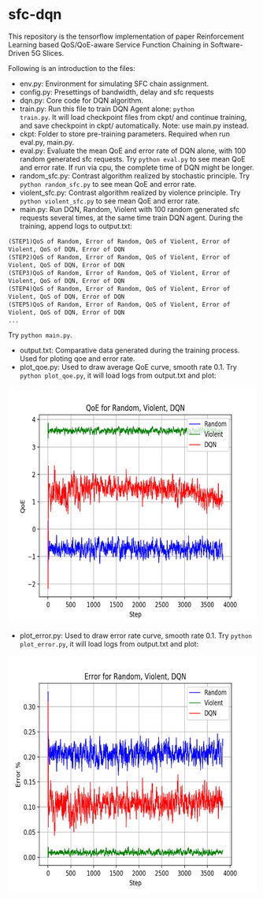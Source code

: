 # sfc-dqn

This repository is the tensorflow implementation of paper Reinforcement Learning based QoS/QoE-aware Service Function Chaining in Software-Driven 5G Slices.

Following is an introduction to the files:

* env.py: Environment for simulating SFC chain assignment.
* config.py: Presettings of bandwidth, delay and sfc requests
* dqn.py: Core code for DQN algorithm.
* train.py: Run this file to train DQN Agent alone: <code>python train.py</code>. It will load checkpoint files from ckpt/ and continue training, and save checkpoint in ckpt/ automatically. Note: use main.py instead.
* ckpt: Folder to store pre-training parameters. Required when run eval.py, main.py.
* eval.py: Evaluate the mean QoE and error rate of DQN alone, with 100 random generated sfc requests. Try <code>python eval.py</code> to see mean QoE and error rate. If run via cpu, the complete time of DQN might be longer.
* random\_sfc.py: Contrast algorithm realized by stochastic principle. Try <code>python random\_sfc.py</code> to see mean QoE and error rate.
* violent\_sfc.py: Contrast algorithm realized by violence principle. Try <code>python violent\_sfc.py</code> to see mean QoE and error rate.
* main.py: Run DQN, Random, Violent with 100 random generated sfc requests several times, at the same time train DQN agent. During the training, append logs to output.txt: 
```
(STEP1)QoS of Random, Error of Random, QoS of Violent, Error of Violent, QoS of DQN, Error of DQN
(STEP2)QoS of Random, Error of Random, QoS of Violent, Error of Violent, QoS of DQN, Error of DQN
(STEP3)QoS of Random, Error of Random, QoS of Violent, Error of Violent, QoS of DQN, Error of DQN
(STEP4)QoS of Random, Error of Random, QoS of Violent, Error of Violent, QoS of DQN, Error of DQN
(STEP5)QoS of Random, Error of Random, QoS of Violent, Error of Violent, QoS of DQN, Error of DQN
...
```
Try <code>python main.py</code>.
* output.txt: Comparative data generated during the training process. Used for ploting qoe and error rate.
* plot\_qoe.py: Used to draw average QoE curve, smooth rate 0.1. Try <code>python plot\_qoe.py</code>, it will load logs from output.txt and plot:

<div align="center"><img src="figure_QoE.png" width="640px" height="480px"></div>

* plot\_error.py: Used to draw error rate curve, smooth rate 0.1. Try <code>python plot\_error.py</code>, it will load logs from output.txt and plot:

<div align="center"><img src="figure_error.png" width="640px" height="480px"></div>
